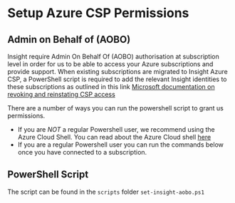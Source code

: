 # Setup Azure CSP Permissions

## Admin on Behalf of (AOBO)

Insight require Admin On Behalf Of (AOBO) authorisation at subscription level in order for us to be able to access your Azure subscriptions and provide support. When existing subscriptions are migrated to Insight Azure CSP, a PowerShell script is required to add the relevant Insight identities to these subscriptions as outlined in this link [Microsoft documentation on revoking and reinstating CSP access](https://docs.microsoft.com/en-us/partner-center/revoke-reinstate-csp)

There are a number of ways you can run the powershell script to grant us permissions.

- If you are _NOT_ a regular Powershell user, we recommend using the Azure Cloud Shell. You can read about the Azure Cloud shell [here](https://docs.microsoft.com/en-us/azure/cloud-shell/overview)
- If you are a regular Powershell user you can run the commands below once you have connected to a subscription.

## PowerShell Script

The script can be found in the `scripts` folder `set-insight-aobo.ps1`

